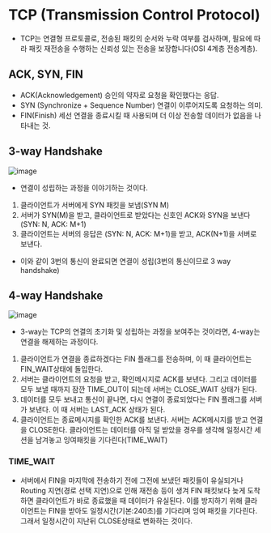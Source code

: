 # TCP (Transmission Control Protocol)
- TCP는 연결형 프로토콜로, 전송된 패킷의 순서와 누락 여부를 검사하며, 필요에 따라 패킷 재전송을 수행하는 신뢰성 있는 전송을 보장합니다(OSI 4계층 전송계층).

## ACK, SYN, FIN
- ACK(Acknowledgement) 승인의 약자로 요청을 확인했다는 응답.
- SYN (Synchronize + Sequence Number) 연결이 이루어지도록 요청하는 의미.
- FIN(Finish) 세선 연결을 종료시킬 때 사용되며 더 이상 전송할 데이터가 없음을 나타내는 것.

## 3-way Handshake
![image](https://user-images.githubusercontent.com/32945436/226533429-c17b4f89-9673-4762-a0c5-dbd2b0a109eb.png)
- 연결이 성립하는 과정을 이야기하는 것이다.
1. 클라이언트가 서버에게 SYN 패킷을 보냄(SYN M)
2. 서버가 SYN(M)을 받고, 클라이언트로 받았다는 신호인 ACK와 SYN을 보낸다(SYN: N, ACK: M+1)
3. 클라이언트는 서버의 응답은 (SYN: N, ACK: M+1)을 받고, ACK(N+1)을 서버로 보낸다.

- 이와 같이 3번의 통신이 완료되면 연결이 성립(3번의 통신이므로 3 way handshake)

## 4-way Handshake
![image](https://user-images.githubusercontent.com/32945436/226533892-9bd8d9d6-de58-4762-a042-42475b7053fc.png)
- 3-way는 TCP의 연결의 초기화 및 성립하는 과정을 보여주는 것이라면, 4-way는 연결을 해제하는 과정이다.
1. 클라이언트가 연결을 종료하겠다는 FIN 플래그를 전송하며, 이 때 클라이언트는 FIN_WAIT상태에 돌입한다.
2. 서버는 클라이언트의 요청을 받고, 확인메시지로 ACK를 보낸다. 그리고 데이터를 모두 보낼 때까지 잠깐 TIME_OUT이 되는데 서버는 CLOSE_WAIT 상태가 된다.
3. 데이터를 모두 보내고 통신이 끝나면, 다시 연결이 종료되었다는 FIN 플래그를 서버가 보낸다. 이 때 서버는 LAST_ACK 상태가 된다.
4. 클라이언트는 종료메시지를 확인한 ACK를 보낸다. 서버는 ACK메시지를 받고 연결을 CLOSE한다. 클라이언트는 데이터를 아직 덜 받았을 경우를 생각해 일정시간 세션을 남겨놓고 잉여패킷을 기다린다(TIME_WAIT)

### TIME_WAIT
- 서버에서 FIN을 마지막에 전송하기 전에 그전에 보냈던 패킷들이 유실되거나 Routing 지연(경로 선택 지연)으로 인해 재전송 등이 생겨 FIN 패킷보다 늦게 도착하면 클라이언트가 바로 종료했을 때 데이터가 유실된다. 이를 방지하기 위해 클라이언트는 FIN을 받아도 일정시간(기본:240초)를 기다리며 잉여 패킷을 기다린다. 그래서 일정시간이 지난뒤 CLOSE상태로 변화하는 것이다.
